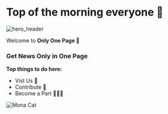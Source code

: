 # Top of the morning everyone 🌄

![hero_header](https://user-images.githubusercontent.com/54215788/200291676-6eb14d95-c240-42a0-a395-3658f6f74185.png)

Welcome to **Only One Page 📃**

### Get News Only in One Page

**Top things to do here:**
- Vist Us 🚗
- Contribute 🤝
- Become a Part 👨‍👦‍👦


![Mona Cat](https://github.githubassets.com/images/mona-whisper.gif)
